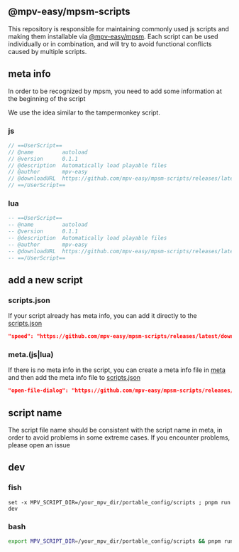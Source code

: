 ## @mpv-easy/mpsm-scripts

This repository is responsible for maintaining commonly used js scripts and making them installable via [@mpv-easy/mpsm](https://github.com/mpv-easy/mpv-easy/tree/main/mpv-mpsm). Each script can be used individually or in combination, and will try to avoid functional conflicts caused by multiple scripts.

## meta info

In order to be recognized by mpsm, you need to add some information at the beginning of the script

We use the idea similar to the tampermonkey script.

### js
```js
// ==UserScript==
// @name         autoload
// @version      0.1.1
// @description  Automatically load playable files
// @author       mpv-easy
// @downloadURL  https://github.com/mpv-easy/mpsm-scripts/releases/latest/download/autoload.js
// ==/UserScript==

```
### lua
```lua
-- ==UserScript==
-- @name         autoload
-- @version      0.1.1
-- @description  Automatically load playable files
-- @author       mpv-easy
-- @downloadURL  https://github.com/mpv-easy/mpsm-scripts/releases/latest/download/autoload.js
-- ==/UserScript==

```
## add a new script

### scripts.json
If your script already has meta info, you can add it directly to the [scripts.json](./scripts.json)
```json
"speed": "https://github.com/mpv-easy/mpsm-scripts/releases/latest/download/speed.js",
```
### meta.(js|lua)
If there is no meta info in the script, you can create a meta info file in [meta](./meta) and then add the meta info file to [scripts.json](./scripts.json)
```json
"open-file-dialog": "https://github.com/mpv-easy/mpsm-scripts/releases/latest/download/open-file-dialog.meta.lua",
```
## script name

The script file name should be consistent with the script name in meta, in order to avoid problems in some extreme cases. If you encounter problems, please open an issue

## dev

### fish

```fish
set -x MPV_SCRIPT_DIR=/your_mpv_dir/portable_config/scripts ; pnpm run dev
```

### bash

```bash
export MPV_SCRIPT_DIR=/your_mpv_dir/portable_config/scripts && pnpm run dev
```
